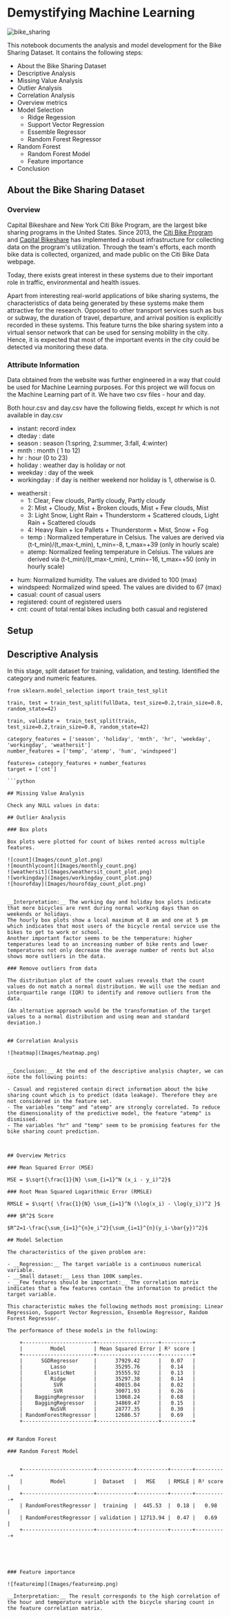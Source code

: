 
# Demystifying Machine Learning 

![bike_sharing](Images/citi-bike-station-bikes.jpg)


This notebook documents the analysis and model development for the Bike Sharing Dataset. It contains the following steps:

- About the Bike Sharing Dataset
- Descriptive Analysis
- Missing Value Analysis
- Outlier Analysis
- Correlation Analysis
- Overview metrics
- Model Selection
    - Ridge Regession
    - Support Vector Regression
    - Essemble Regressor
    - Random Forest Regressor
- Random Forest
    - Random Forest Model
    - Feature importance
- Conclusion

## About the Bike Sharing Dataset

### Overview

Capital Bikeshare and New York Citi Bike Program, are the largest bike sharing programs in the United States. 
Since 2013, the [Citi Bike Program](https://www.citibikenyc.com/system-data) and [Capital Bikeshare](https://www.capitalbikeshare.com/system-data) has implemented a robust infrastructure for collecting data on the program's utilization. Through the team's efforts, each month bike data is collected, organized, and made public on the Citi Bike Data webpage.

Today, there exists great interest in these systems due to their important role in traffic, environmental and health issues. 

Apart from interesting real-world applications of bike sharing systems, the characteristics of data being generated by these systems make them attractive for the research. Opposed to other transport services such as bus or subway, the duration of travel, departure, and arrival position is explicitly recorded in these systems. This feature turns the bike sharing system into a virtual sensor network that can be used for sensing mobility in the city. Hence, it is expected that most of the important events in the city could be detected via monitoring these data.

### Attribute Information

Data obtained from the website was further engineered in a way that could be used for Machine Learning purposes. For this project we will focus on the Machine Learning part of it.
We have two csv files - hour and day.

Both hour.csv and day.csv have the following fields, except hr which is not available in day.csv
- instant: record index
- dteday : date
- season : season (1:spring, 2:summer, 3:fall, 4:winter)
- mnth : month ( 1 to 12)
- hr : hour (0 to 23)
- holiday : weather day is holiday or not 
- weekday : day of the week
- workingday : if day is neither weekend nor holiday is 1, otherwise is 0.
+ weathersit : 
    - 1: Clear, Few clouds, Partly cloudy, Partly cloudy
    - 2: Mist + Cloudy, Mist + Broken clouds, Mist + Few clouds, Mist
    - 3: Light Snow, Light Rain + Thunderstorm + Scattered clouds, Light Rain + Scattered clouds
    - 4: Heavy Rain + Ice Pallets + Thunderstorm + Mist, Snow + Fog
    - temp : Normalized temperature in Celsius. The values are derived via (t-t_min)/(t_max-t_min), t_min=-8, t_max=+39 (only in hourly scale)
    - atemp: Normalized feeling temperature in Celsius. The values are derived via (t-t_min)/(t_max-t_min), t_min=-16, t_max=+50 (only in hourly scale)
- hum: Normalized humidity. The values are divided to 100 (max)
- windspeed: Normalized wind speed. The values are divided to 67 (max)
- casual: count of casual users
- registered: count of registered users
- cnt: count of total rental bikes including both casual and registered

## Setup


## Descriptive Analysis

In this stage, split dataset for training, validation, and testing.
Identified the category and numeric features.

```
from sklearn.model_selection import train_test_split

train, test = train_test_split(fullData, test_size=0.2,train_size=0.8, random_state=42)

train, validate =  train_test_split(train, test_size=0.2,train_size=0.8, random_state=42)

category_features = ['season', 'holiday', 'mnth', 'hr', 'weekday', 'workingday', 'weathersit']
number_features = ['temp', 'atemp', 'hum', 'windspeed']

features= category_features + number_features
target = ['cnt']

```python

## Missing Value Analysis

Check any NULL values in data:

## Outlier Analysis

### Box plots

Box plots were plotted for count of bikes rented across multiple features.

![count](Images/count_plot.png)
![mounthlycount](Images/monthly_count.png)
![weathersit](Images/weathersit_count_plot.png)
![workingday](Images/workingday_count_plot.png)
![hourofday](Images/hourofday_count_plot.png)


__Interpretation:__ The working day and holiday box plots indicate that more bicycles are rent during normal working days than on weekends or holidays. 
The hourly box plots show a local maximum at 8 am and one at 5 pm which indicates that most users of the bicycle rental service use the bikes to get to work or school. 
Another important factor seems to be the temperature: higher temperatures lead to an increasing number of bike rents and lower temperatures not only decrease the average number of rents but also shows more outliers in the data.

### Remove outliers from data

The distribution plot of the count values reveals that the count values do not match a normal distribution. We will use the median and interquartile range (IQR) to identify and remove outliers from the data. 

(An alternative approach would be the transformation of the target values to a normal distribution and using mean and standard deviation.)  


## Correlation Analysis

![heatmap](Images/heatmap.png)


__Conclusion:__ At the end of the descriptive analysis chapter, we can note the following points:

- Casual and registered contain direct information about the bike sharing count which is to predict (data leakage). Therefore they are not considered in the feature set.
- The variables "temp" and "atemp" are strongly correlated. To reduce the dimensionality of the predictive model, the feature "atemp" is dismissed.
- The variables "hr" and "temp" seem to be promising features for the bike sharing count prediction.



## Overview Metrics

### Mean Squared Error (MSE)

MSE = $\sqrt{\frac{1}{N} \sum_{i=1}^N (x_i - y_i)^2}$

### Root Mean Squared Logarithmic Error (RMSLE)

RMSLE = $\sqrt{ \frac{1}{N} \sum_{i=1}^N (\log(x_i) - \log(y_i))^2 }$

### $R^2$ Score

$R^2=1-\frac{\sum_{i=1}^{n}e_i^2}{\sum_{i=1}^{n}(y_i-\bar{y})^2}$

## Model Selection

The characteristics of the given problem are:

- __Regression:__ The target variable is a continuous numerical variable.
- __Small dataset:__ Less than 100K samples.
- __Few features should be important:__ The correlation matrix indicates that a few features contain the information to predict the target variable.

This characteristic makes the following methods most promising: Linear Regression, Support Vector Regression, Ensemble Regressor, Random Forest Regressor.

The performance of these models in the following:

    +-----------------------+--------------------+----------+
    |         Model         | Mean Squared Error | R² score |
    +-----------------------+--------------------+----------+
    |      SGDRegressor     |      37929.42      |   0.07   |
    |         Lasso         |      35295.76      |   0.14   |
    |       ElasticNet      |      35555.92      |   0.13   |
    |         Ridge         |      35297.38      |   0.14   |
    |          SVR          |      40015.04      |   0.02   |
    |          SVR          |      30071.93      |   0.26   |
    |    BaggingRegressor   |      13068.24      |   0.68   |
    |    BaggingRegressor   |      34869.47      |   0.15   |
    |         NuSVR         |      28777.35      |   0.30   |
    | RandomForestRegressor |      12686.57      |   0.69   |
    +-----------------------+--------------------+----------+
    

## Random Forest

### Random Forest Model


    +-----------------------+------------+----------+-------+----------+
    |         Model         |  Dataset   |   MSE    | RMSLE | R² score |
    +-----------------------+------------+----------+-------+----------+
    | RandomForestRegressor |  training  |  445.53  |  0.18 |   0.98   |
    | RandomForestRegressor | validation | 12713.94 |  0.47 |   0.69   |
    +-----------------------+------------+----------+-------+----------+
    




### Feature importance

![featureimp](Images/featureimp.png)

__Interpretation:__ The result corresponds to the high correlation of the hour and temperature variable with the bicycle sharing count in the feature correlation matrix.



